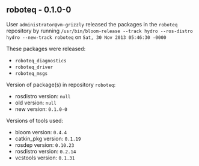 ## roboteq - 0.1.0-0

User `administrator@vm-grizzly` released the packages in the `roboteq` repository by running `/usr/bin/bloom-release --track hydro --ros-distro hydro --new-track roboteq` on `Sat, 30 Nov 2013 05:46:30 -0000`

These packages were released:
- `roboteq_diagnostics`
- `roboteq_driver`
- `roboteq_msgs`

Version of package(s) in repository `roboteq`:
- rosdistro version: `null`
- old version: `null`
- new version: `0.1.0-0`

Versions of tools used:
- bloom version: `0.4.4`
- catkin_pkg version: `0.1.19`
- rosdep version: `0.10.23`
- rosdistro version: `0.2.14`
- vcstools version: `0.1.31`


